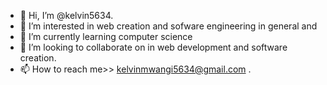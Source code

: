 - 👋 Hi, I’m @kelvin5634.
- 👀 I’m interested in web creation and sofware engineering in general and
- 🌱 I’m currently learning computer science
- 💞️ I’m looking to collaborate on in web development and software creation.
- 📫 How to reach me>> kelvinmwangi5634@gmail.com .

<!---
kelvin5634/kelvin5634 is a ✨ special ✨ repository because its `README.md` (this file) appears on your GitHub profile.
You can click the Preview link to take a look at your changes.
--->
